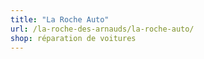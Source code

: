 ```yaml
---
title: "La Roche Auto"
url: /la-roche-des-arnauds/la-roche-auto/
shop: réparation de voitures
---
```

